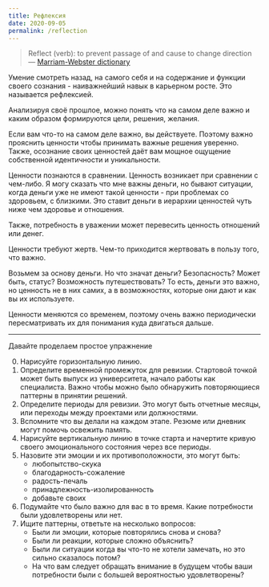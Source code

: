 ```yaml
---
title: Рефлексия
date: 2020-09-05
permalink: /reflection
---
```


> Reflect (verb): to prevent passage of and cause to change direction
> &mdash; [Marriam-Webster dictionary](https://www.merriam-webster.com/dictionary/reflect)

Умение смотреть назад, на самого себя и на содержание и функции своего сознания - наиважнейший навык в карьерном росте. Это называется рефлексией.

Анализируя своё прошлое, можно понять что на самом деле важно и каким образом формируются цели, решения, желания.

Если вам что-то на самом деле важно, вы действуете. Поэтому важно прояснить ценности чтобы принимать важные решения уверенно. Также, осознание своих ценностей даёт вам мощное ощущение собственной идентичности и уникальности. 

Ценности познаются в сравнении. Ценность возникает при сравнении с чем-либо.
Я могу сказать что мне важны деньги, но бывают ситуации, когда деньги уже не имеют такой ценности - при проблемах со здоровьем, с близкими. Это ставит деньги в иерархии ценностей чуть ниже чем здоровье и отношения.

Также, потребность в уважении может перевесить ценность отношений или денег.

Ценности требуют жертв. Чем-то приходится жертвовать в пользу того, что важно.

Возьмем за основу деньги. Но что значат деньги? Безопасность? Может быть, статус? Возможность путешествовать? То есть, деньги это важно, но ценность не в них самих, а в возможностях, которые они дают и как вы их используете.

Ценности меняются со временем, поэтому очень важно периодически пересматривать их для понимания куда двигаться дальше.

***

Давайте проделаем простое упражнение

0. Нарисуйте горизонтальную линию.
1. Определите временной промежуток для ревизии. Стартовой точкой может быть выпуск из университета, начало работы как специалиста. Важно чтобы можно было обнаружить повторяющиеся паттерны в принятии решений.
2. Определите периоды для ревизии. Это могут быть отчетные месяцы, или переходы между проектами или должностями.
3. Вспомните что вы делали на каждом этапе. Резюме или дневник могут помочь освежить память.
4. Нарисуйте вертикальную линию в точке старта и начертите кривую своего эмоционального состояния через все периоды.
5. Назовите эти эмоции и их противоположности, это могут быть:
    - любопытство-скука
    - благодарность-сожаление
    - радость-печаль
    - принадлежность-изолированность
    - добавьте своих
6. Подумайте что было важно для вас в то время. Какие потребности были удовлетворены или нет.
7. Ищите паттерны, ответьте на несколько вопросов:
    - Были ли эмоции, которые повторялись снова и снова?
    - Были ли реакции, которые сложно объяснить?
    - Были ли ситуации когда вы что-то не хотели замечать, но это сильно сказалось потом?
    -  На что вам следует обращать внимание в будущем чтобы ваши потребности были с большей вероятностью удовлетворены?

